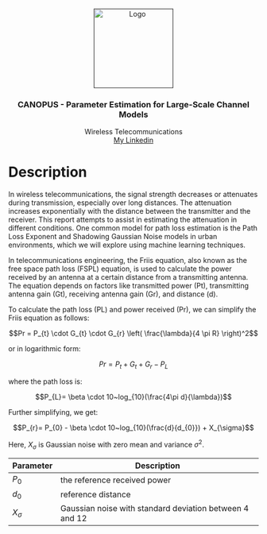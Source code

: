 <!-- PROJECT LOGO -->
<br />
<div align="center">
  <a href="">
    <img src="https://www.pasternack.com/Images/reference-tools/images/Friis%20Equation.png" alt="Logo" width="160" height="160">
  </a>

  <h3 align="center">CANOPUS - Parameter Estimation for Large-Scale Channel Models</h3>

  <p align="center">
    Wireless Telecommunications
    <br />
    <a href="linkedin.com/in/ali-fathi-vafegh-84bb0a274/">My Linkedin</a>
  </p>
</div>

# Description

In wireless telecommunications, the signal strength decreases or attenuates during transmission, especially over long distances. The attenuation increases exponentially with the distance between the transmitter and the receiver. This report attempts to assist in estimating the attenuation in different conditions. One common model for path loss estimation is the Path Loss Exponent and Shadowing Gaussian Noise models in urban environments, which we will explore using machine learning techniques.

In telecommunications engineering, the Friis equation, also known as the free space path loss (FSPL) equation, is used to calculate the power received by an antenna at a certain distance from a transmitting antenna. The equation depends on factors like transmitted power (Pt), transmitting antenna gain (Gt), receiving antenna gain (Gr), and distance (d).

To calculate the path loss (PL) and power received (Pr), we can simplify the Friis equation as follows:

$$Pr = P_{t} \cdot G_{t} \cdot G_{r} \left( \frac{\lambda}{4 \pi R} \right)^2$$

or in logarithmic form:

$$Pr = P_{t} + G_{t} + G_{r} - P_{L}$$

where the path loss is:

$$P_{L}= \beta \cdot 10~log_{10}(\frac{4\pi d}{\lambda})$$

Further simplifying, we get:

$$P_{r}= P_{0} - \beta \cdot 10~log_{10}(\frac{d}{d_{0}}) + X_{\sigma}$$

Here, $X_{\sigma}$ is Gaussian noise with zero mean and variance $\sigma^2$.

| Parameter    | Description                                             |
| ------------ | ------------------------------------------------------- |
| $P_{0}$      | the reference received power                            |
| $d_{0}$      | reference distance                                      |
| $X_{\sigma}$ | Gaussian noise with standard deviation between 4 and 12 |

